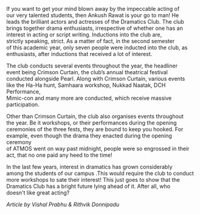 <p><!-- wp:paragraph --></p>
<p>If you want to get your mind blown away by the impeccable acting of<br />
our very talented students, then Ankush Rawat is your go to man! He<br />
leads the brilliant actors and actresses of the Dramatics Club. The club<br />
 brings together drama enthusiasts, irrespective of whether one has an<br />
interest in acting or script writing. Inductions into the club are,<br />
strictly speaking, strict. As a matter of fact, in the second semester<br />
of this academic year, only seven people were inducted into the club, as<br />
 enthusiasts, after inductions that received a lot of interest.</p>
<p><!-- /wp:paragraph --></p>
<p><!-- wp:paragraph --></p>
<p>The club conducts several events throughout the year, the headliner<br />
event being Crimson Curtain, the club’s annual theatrical festival<br />
conducted alongside Pearl. Along with Crimson Curtain, various events<br />
like the Ha-Ha hunt, Samhaara workshop, Nukkad Naatak, DCH Performance,<br />
Mimic-con and many more are conducted, which receive massive<br />
participation.</p>
<p><!-- /wp:paragraph --></p>
<p><!-- wp:paragraph --></p>
<p>Other than Crimson Curtain, the club also organises events throughout<br />
 the year. Be it workshops, or their performances during the opening<br />
ceremonies of the three fests, they are bound to keep you hooked. For<br />
example, even though the drama they enacted during the opening ceremony<br />
of ATMOS went on way past midnight, people were so engrossed in their<br />
act, that no one paid any heed to the time!</p>
<p><!-- /wp:paragraph --></p>
<p><!-- wp:paragraph --></p>
<p>In the last few years, interest in dramatics has grown considerably<br />
among the students of our campus .This would require the club to conduct<br />
 more workshops to sate their interest! This just goes to show that the<br />
Dramatics Club has a bright future lying ahead of it. After all, who<br />
doesn't like great acting?</p>
<p><!-- /wp:paragraph --></p>
<p><!-- wp:paragraph --></p>
<p><em>Article by Vishal Prabhu &amp; Rithvik Donnipadu</em></p>
<p><!-- /wp:paragraph --></p>

